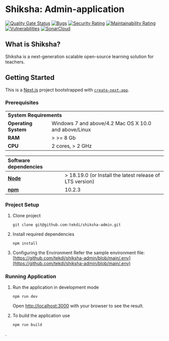 # Shiksha: Admin-application

[![Quality Gate Status](https://sonarcloud.io/api/project_badges/measure?project=tekdi_shiksha-admin&metric=alert_status)](https://sonarcloud.io/summary/new_code?id=tekdi_shiksha-admin)
[![Bugs](https://sonarcloud.io/api/project_badges/measure?project=tekdi_shiksha-admin&metric=bugs)](https://sonarcloud.io/summary/new_code?id=tekdi_shiksha-admin)
[![Security Rating](https://sonarcloud.io/api/project_badges/measure?project=tekdi_shiksha-admin&metric=security_rating)](https://sonarcloud.io/summary/new_code?id=tekdi_shiksha-admin)
[![Maintainability Rating](https://sonarcloud.io/api/project_badges/measure?project=tekdi_shiksha-admin&metric=sqale_rating)](https://sonarcloud.io/summary/new_code?id=tekdi_shiksha-admin)
[![Vulnerabilities](https://sonarcloud.io/api/project_badges/measure?project=tekdi_shiksha-admin&metric=vulnerabilities)](https://sonarcloud.io/summary/new_code?id=tekdi_shiksha-admin)
[![SonarCloud](https://sonarcloud.io/images/project_badges/sonarcloud-white.svg)](https://sonarcloud.io/summary/new_code?id=tekdi_shiksha-admin)

## What is Shiksha?

Shiksha is a next-generation scalable open-source learning solution for teachers.

## Getting Started

This is a [Next.js](https://nextjs.org/) project bootstrapped with [`create-next-app`](https://github.com/vercel/next.js/tree/canary/packages/create-next-app).

### Prerequisites

  <table>
  <tr>
    <td colspan="2"><b>System Requirements</b></td>
  </tr>
  <tr>
    <td><b>Operating System</b></td>
    <td>Windows 7 and above/4.2 Mac OS X 10.0 and above/Linux</td>
  </tr>
  <tr>
    <td><b>RAM</b></td>
    <td>> >= 8 Gb</td>
  </tr>
  <tr>
    <td><b>CPU</b></td>
    <td>2 cores, > 2 GHz</td>
  </tr>
</table>

| Software dependencies                                                                             |                                                          |
| :------------------------------------------------------------------------------------------------ | -------------------------------------------------------- |
| **[Node](https://nodejs.org/en/download/)**                                                       | > 18.19.0 (or Install the latest release of LTS version) |
| **[npm](https://nodejs.org/en/learn/getting-started/an-introduction-to-the-npm-package-manager)** | 10.2.3                                                   |

### Project Setup

1. Clone project

   ```console
   git clone git@github.com:tekdi/shiksha-admin.git
   ```

2. Install required dependencies
   ```console
   npm install
   ```
3. Configuring the Environment
   Refer the sample environment file: [https://github.com/tekdi/shiksha-admin/blob/main/.env](https://github.com/tekdi/shiksha-admin/blob/main/.env)

### Running Application

1. Run the application in development mode

   ```console
   npm run dev
   ```

   Open [http://localhost:3000](http://localhost:3000) with your browser to see the result.

2. To build the application use
   ```console
   npm run build
   ```
.
